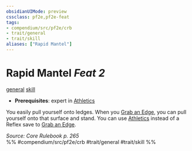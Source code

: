 ```yaml
---
obsidianUIMode: preview
cssclass: pf2e,pf2e-feat
tags:
- compendium/src/pf2e/crb
- trait/general
- trait/skill
aliases: ["Rapid Mantel"]
---
```

# Rapid Mantel  *Feat 2*  
[general](general.md "General Feat Trait")  [skill](skill.md "Skill Feat Trait")  

- **Prerequisites**: expert in [Athletics](skills.md#Athletics)

You easily pull yourself onto ledges. When you [Grab an Edge](grab-an-edge.md), you can pull yourself onto that surface and stand. You can use [Athletics](skills.md#Athletics) instead of a Reflex save to [Grab an Edge](grab-an-edge.md).

*Source: Core Rulebook p. 265*  
%% #compendium/src/pf2e/crb #trait/general #trait/skill %%